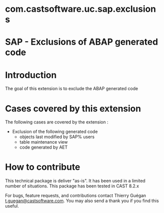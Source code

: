 # com.castsoftware.uc.sap.exclusions 

# SAP - Exclusions of ABAP generated code  

# Introduction
The goal of this extension is to exclude the ABAP generated code    

# Cases covered by this extension

The following cases are covered by the extension :
- Exclusion of the following generated code 
  - objects last modified by SAP% users 
  - table maintenance view 
  - code generated by AET 


# How to contribute

This technical package is deliver "as-is". It has been used in a limited number of situations. 
This package has been tested in CAST 8.2.x

For bugs, feature requests, and contributions contact Thierry Guégan t.guegan@castsoftware.com. You may also send a thank you if you find this useful.
